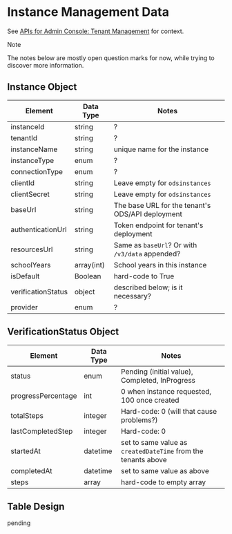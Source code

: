 # Instance Management Data

See [APIs for Admin Console: Tenant
Management](./APIS-FOR-ADMIN-CONSOLE.md#tenant-management) for context.

> [!NOTE]
> The notes below are mostly open question marks for now, while trying to
> discover more information.

## Instance Object

| Element            | Data Type  | Notes                                            |
| ------------------ | ---------- | ------------------------------------------------ |
| instanceId         | string     | ?                                                |
| tenantId           | string     | ?                                                |
| instanceName       | string     | unique name for the instance                     |
| instanceType       | enum       | ?                                                |
| connectionType     | enum       | ?                                                |
| clientId           | string     | Leave empty for `odsinstances`                   |
| clientSecret       | string     | Leave empty for `odsinstances`                   |
| baseUrl            | string     | The base URL for the tenant's ODS/API deployment |
| authenticationUrl  | string     | Token endpoint for tenant's deployment           |
| resourcesUrl       | string     | Same as `baseUrl`? Or with `/v3/data` appended?  |
| schoolYears        | array(int) | School years in this instance                    |
| isDefault          | Boolean    | hard-code to True                                |
| verificationStatus | object     | described below; is it necessary?                |
| provider           | enum       | ?                                                |

## VerificationStatus Object

| Element            | Data Type | Notes                                                         |
| ------------------ | --------- | ------------------------------------------------------------- |
| status             | enum      | Pending (initial value), Completed, InProgress                |
| progressPercentage | int       | 0 when instance requested, 100 once created                   |
| totalSteps         | integer   | Hard-code: 0 (will that cause problems?)                      |
| lastCompletedStep  | integer   | Hard-code: 0                                                  |
| startedAt          | datetime  | set to same value as `createdDateTime` from the tenants above |
| completedAt        | datetime  | set to same value as above                                    |
| steps              | array     | hard-code to empty array                                      |

## Table Design

pending
